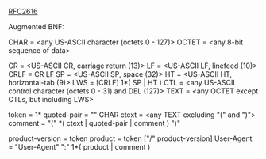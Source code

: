 [RFC2616](https://www.ietf.org/rfc/rfc2616.txt)

Augmented BNF:

CHAR            = <any US-ASCII character (octets 0 - 127)>
OCTET           = <any 8-bit sequence of data>

CR              = <US-ASCII CR, carriage return (13)>
LF              = <US-ASCII LF, linefeed (10)>
CRLF            = CR LF
SP              = <US-ASCII SP, space (32)>
HT              = <US-ASCII HT, horizontal-tab (9)>
LWS             = [CRLF] 1*( SP | HT )
CTL             = <any US-ASCII control character (octets 0 - 31) and DEL (127)>
TEXT            = <any OCTET except CTLs, but including LWS>

token           = 1*<any CHAR except CTLs or separators>
quoted-pair     = "\" CHAR
ctext           = <any TEXT excluding "(" and ")">
comment         = "(" *( ctext | quoted-pair | comment ) ")"

product-version = token
product         = token ["/" product-version]
User-Agent      = "User-Agent" ":" 1*( product | comment )
